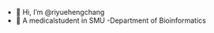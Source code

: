 - 👋 Hi, I’m @riyuehengchang
- 👀 A medicalstudent in SMU
-Department of Bioinformatics

<!---
riyuehengchang/riyuehengchang is a ✨ special ✨ repository because its `README.md` (this file) appears on your GitHub profile.
You can click the Preview link to take a look at your changes.
--->
